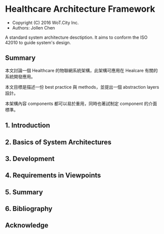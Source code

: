 # Healthcare Architecture Framework

* Copyright (C) 2016 WoT.City Inc.
* Authors: Jollen Chen

A standard system architecture desctiption. It aims to conform the ISO 42010 to guide system's design.

## Summary

本文討論一個 Healthcare 的物聯網系統架構，此架構可應用在 Healcare 有關的系統開發應用。

本文目標是描述一份 best practice 與 methods，並提出一個 abstraction layers 設計。

本架構內容 components 都可以易於重用，同時也著試制定 component 的介面標準。

## 1. Introduction

## 2. Basics of System Architectures

## 3. Development

## 4. Requirements in Viewpoints

## 5. Summary

## 6. Bibliography

## Acknowledge


